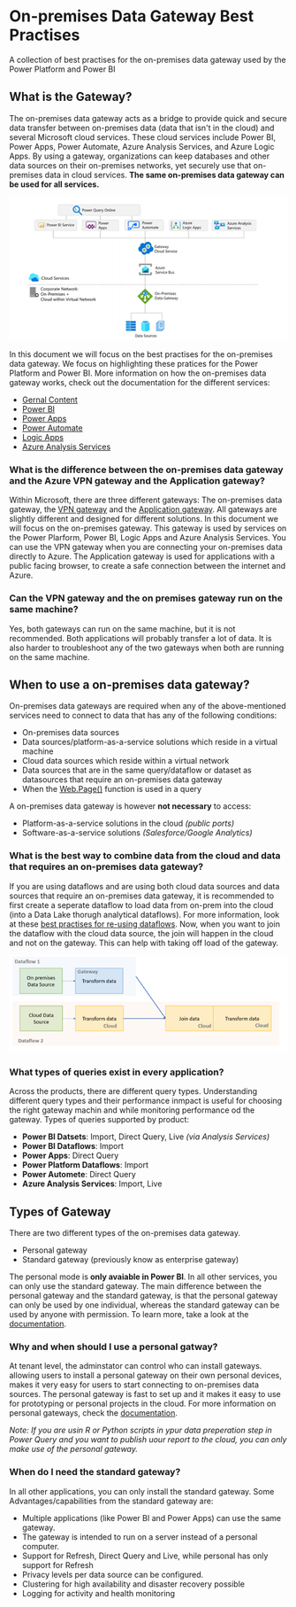 # On-premises Data Gateway Best Practises
A collection of best practises for the on-premises data gateway used by the Power Platform and Power BI

## What is the Gateway?
The on-premises data gateway acts as a bridge to provide quick and secure data transfer between on-premises data (data that isn't in the cloud) and several Microsoft cloud services. These cloud services include Power BI, Power Apps, Power Automate, Azure Analysis Services, and Azure Logic Apps. By using a gateway, organizations can keep databases and other data sources on their on-premises networks, yet securely use that on-premises data in cloud services. **The same on-premises data gateway can be used for all services.** 

![Gateway used by different services](images/Picture1.png)

In this document we will focus on the best practises for the on-premises data gateway. We focus on highlighting these pratices for the Power Platform and Power BI. More information on how the on-premises data gateway works, check out the documentation for the different services:
* [Gernal Content](https://docs.microsoft.com/en-us/data-integration/gateway/service-gateway-onprem)
* [Power BI](https://docs.microsoft.com/en-us/power-bi/connect-data/service-gateway-onprem)
* [Power Apps](https://docs.microsoft.com/en-us/powerapps/maker/canvas-apps/gateway-reference)
* [Power Automate](https://docs.microsoft.com/en-us/power-automate/gateway-reference)
* [Logic Apps](https://docs.microsoft.com/en-us/azure/logic-apps/logic-apps-gateway-install)
* [Azure Analysis Services](https://docs.microsoft.com/en-us/azure/analysis-services/analysis-services-gateway )

### What is the difference between the on-premises data gateway and the Azure VPN gateway and the Application gateway?

Within Microsoft, there are three different gateways: The on-premises data gateway, the [VPN gateway](https://docs.microsoft.com/en-us/azure/vpn-gateway/vpn-gateway-about-vpngateways) and the [Application gateway](https://docs.microsoft.com/en-us/azure/application-gateway/overview). All gateways are slightly different and designed for different solutions. 
In this document we will focus on the on-premises gateway. This gateway is used by services on the Power Plarform, Power BI, Logic Apps and Azure Analysis Services. You can use the VPN gateway when you are connecting your on-premises data directly to Azure. The Application gateway is used for applications with a public facing browser, to create a safe connection between the internet and Azure. 

### Can the VPN gateway and the on premises gateway run on the same machine?
Yes, both gateways can run on the same machine, but it is not recommended. Both applications will probably transfer a lot of data. It is also harder to troubleshoot any of the two gateways when both are running on the same machine.

## When to use a on-premises data gateway?
On-premises data gateways are required when any of the above-mentioned services need to connect to data that has any of the following conditions:
* On-premises data sources
* Data sources/platform-as-a-service solutions which reside in a virtual machine
* Cloud data sources which reside within a virtual network
* Data sources that are in the same query/dataflow or dataset as datasources that require an on-premises data gateway
* When the [Web.Page()](https://docs.microsoft.com/en-us/powerquery-m/web-page) function is used in a query

A on-premises data gateway is however **not necessary** to access:
* Platform-as-a-service solutions in the cloud *(public ports)*
* Software-as-a-service solutions *(Salesforce/Google Analytics)*

### What is the best way to combine data from the cloud and data that requires an on-premises data gateway?
If you are using dataflows and are using both cloud data sources and data sources that require an on-premises data gateway, it is recommended to first create a seperate dataflow to load data from on-prem into the cloud (into a Data Lake thorugh analytical dataflows). For more information, look at these [best practises for re-using dataflows](https://docs.microsoft.com/en-us/power-query/dataflows/best-practices-reusing-dataflows). Now, when you want to join the dataflow with the cloud data source, the join will happen in the cloud and not on the gateway. This can help with taking off load of the gateway. 

![Gateway used by different services](images/Picture2.png)

### What types of queries exist in every application?
Across the products, there are different query types. Understanding different query types and their performance inmpact is useful for choosing the right gateway machin and while monitoring performance od the gateway. Types of queries supported by product:
* **Power BI Datsets**: Import, Direct Query, Live *(via Analysis Services)*
* **Power BI Dataflows**: Import
* **Power Apps**: Direct Query
* **Power Platform Dataflows**: Import
* **Power Automete**: Direct Query
* **Azure Analysis Services**: Import, Live 

## Types of Gateway
There are two different types of the on-premises data gateway.
* Personal gateway
* Standard gateway (previously know as enterprise gateway)

The personal mode is **only avaiable in Power BI**. In all other services, you can only use the standard gateway. The main  difference between the personal gateway and the standard gateway, is that the personal gateway can only be used by one individual, whereas the standard gateway can be used by anyone with permission. To learn more, take a look at the [documentation](https://docs.microsoft.com/en-us/data-integration/gateway/service-gateway-onprem#types-of-gateways).

### Why and when should I use a personal gatway?
At tenant level, the adminstator can control who can install gateways. allowing users to install a personal gateway on their own personal devices, makes it very easy for users to start connecting to on-premises data sources. The personal gateway is fast to set up and it makes it easy to use for prototyping or personal projects in the cloud. For more information on personal gateways, check the [documentation](https://docs.microsoft.com/en-us/power-bi/connect-data/service-gateway-personal-mode).

*Note: If you are usin R or Python scripts in ypur data preperation step in Power Query and you want to publish uour report to the cloud, you can only make use of the personal gateway.*

### When do I need the standard gateway?
In all other applications, you can only install the standard gateway. Some Advantages/capabilities from the standard gateway are: 

* Multiple applications (like Power BI and Power Apps) can use the same gateway. 
* The gateway is intended to run on a server instead of a personal computer. 
* Support for Refresh, Direct Query and Live, while personal  has only support for Refresh 
* Privacy levels per data source can be configured. 
* Clustering for high availability and disaster recovery possible 
* Logging for activity and health monitoring 

